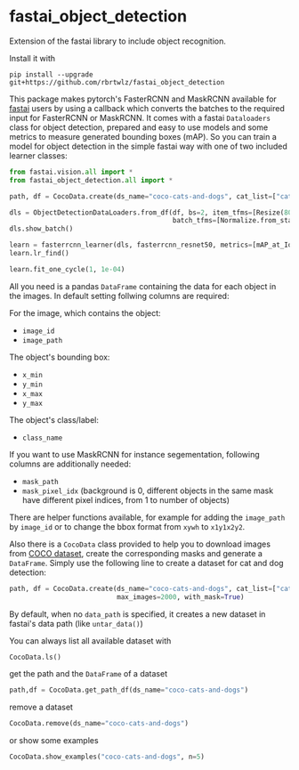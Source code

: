 # fastai_object_detection

Extension of the fastai library to include object recognition.

Install it with

`pip install --upgrade git+https://github.com/rbrtwlz/fastai_object_detection`

This package makes pytorch's FasterRCNN and MaskRCNN available for [fastai](https://www.fast.ai/) users by using a callback which converts the batches to the required input for FasterRCNN or MaskRCNN. It comes with a fastai `Dataloaders` class for object detection, prepared and easy to use models and some metrics to measure generated bounding boxes (mAP). So you can train a model for object detection in the simple fastai way with one of two included learner classes:

```python
from fastai.vision.all import *
from fastai_object_detection.all import *

path, df = CocoData.create(ds_name="coco-cats-and-dogs", cat_list=["cat", "dog"], max_images=2000)

dls = ObjectDetectionDataLoaders.from_df(df, bs=2, item_tfms=[Resize(800)], 
                                         batch_tfms=[Normalize.from_stats(*imagenet_stats)])
dls.show_batch()

learn = fasterrcnn_learner(dls, fasterrcnn_resnet50, metrics=[mAP_at_IoU40, mAP_at_IoU60])
learn.lr_find()

learn.fit_one_cycle(1, 1e-04)
```

All you need is a pandas `DataFrame` containing the data for each object in the images. 
In default setting follwing columns are required:

For the image, which contains the object:
* `image_id`
* `image_path`

The object's bounding box:
* `x_min`
* `y_min`
* `x_max`
* `y_max`

The object's class/label:
* `class_name`

If you want to use MaskRCNN for instance segementation, following columns are additionally needed:
* `mask_path`
* `mask_pixel_idx` (background is 0, different objects in the same mask have different pixel indices, from 1 to number of objects)

There are helper functions available, for example for adding the `image_path` by `image_id` or to change the bbox format from `xywh` to `x1y1x2y2`.

Also there is a `CocoData` class provided to help you to download images from [COCO dataset](https://cocodataset.org/), create the corresponding masks and generate a `DataFrame`.
Simply use the following line to create a dataset for cat and dog detection:

```python
path, df = CocoData.create(ds_name="coco-cats-and-dogs", cat_list=["cat", "dog"], 
                           max_images=2000, with_mask=True)
```
By default, when no `data_path` is specified, it creates a new dataset in fastai's data path (like `untar_data()`)

You can always list all available dataset with 
```python
CocoData.ls()
```
get the path and the `DataFrame` of a dataset

```python
path,df = CocoData.get_path_df(ds_name="coco-cats-and-dogs")
```
remove a dataset

```python
CocoData.remove(ds_name="coco-cats-and-dogs")
```
or show some examples

```python
CocoData.show_examples("coco-cats-and-dogs", n=5)
```


